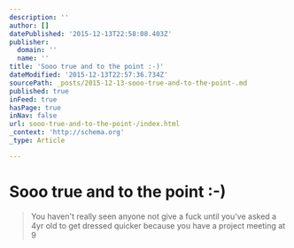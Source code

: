 ```yaml
---
description: ''
author: []
datePublished: '2015-12-13T22:58:08.403Z'
publisher:
  domain: ''
  name: ''
title: 'Sooo true and to the point :-)'
dateModified: '2015-12-13T22:57:36.734Z'
sourcePath: _posts/2015-12-13-sooo-true-and-to-the-point-.md
published: true
inFeed: true
hasPage: true
inNav: false
url: sooo-true-and-to-the-point-/index.html
_context: 'http://schema.org'
_type: Article

---
```

# Sooo true and to the point :-)

> You haven't really seen anyone not give a fuck until you've asked a 4yr old to get dressed quicker because you have a project meeting at 9